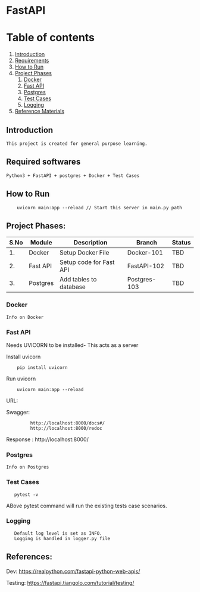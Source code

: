 # FastAPI

# Table of contents
1. [Introduction](#introduction)
2. [Requirements](#requirements)
3. [How to Run](#howtorun)
4. [Project Phases](#phases)
    1. [Docker](#docker)
    2. [Fast API](#fastapi)
    3. [Postgres](#db)
    4. [Test Cases](#tests)
    5. [Logging](#logs)
5. [Reference Materials](#ref)

## Introduction <a name="introduction"></a>
    This project is created for general purpose learning.


## Required softwares <a name="requirements"></a>
```text
Python3 + FastAPI + postgres + Docker + Test Cases
```

## How to Run <a name="howtorun"></a>
```commandline
    uvicorn main:app --reload // Start this server in main.py path
```

## Project Phases: <a name="phases"></a>

| S.No  | Module | Description | Branch | Status |
| ----- | ------ | ------ | ------ | ------ |
| 1.  | Docker  | Setup Docker File | Docker-101 | TBD |
| 2.  | Fast API  | Setup code for Fast API | FastAPI-102 | TBD |
| 3.  | Postgres  | Add tables to database | Postgres-103 | TBD |

### Docker <a name="docker"></a>
```text
Info on Docker
```

### Fast API <a name="fastapi"></a>

Needs UVICORN to be installed- This acts as a server

Install uvicorn
```commandline
    pip install uvicorn
```

Run uvicorn
```commandline
    uvicorn main:app --reload
```

URL:

Swagger: 
```text
         http://localhost:8000/docs#/
         http://localhost:8000/redoc
```

Response : http://localhost:8000/


### Postgres <a name="db"></a>
```text
Info on Postgres
```

### Test Cases <a name="tests"></a>
```commandline
   pytest -v
```
ABove pytest command will run the existing tests case scenarios.

### Logging <a name="logs"></a>
```text
   Default log level is set as INFO.
   Logging is handled in logger.py file
```


## References: <a name="ref"></a>

Dev: https://realpython.com/fastapi-python-web-apis/

Testing: https://fastapi.tiangolo.com/tutorial/testing/

